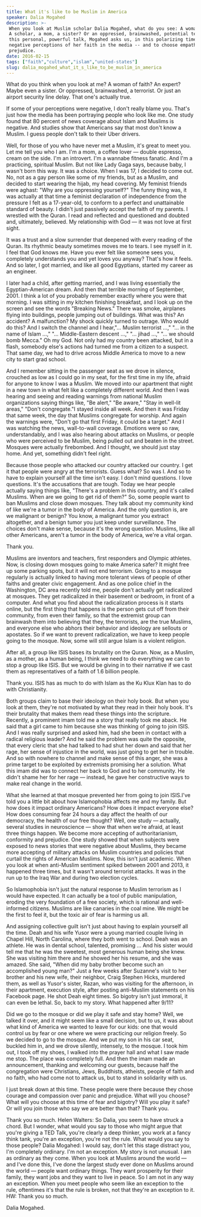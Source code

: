 ```yaml
---
title: What it's like to be Muslim in America
speaker: Dalia Mogahed
description: >-
 When you look at Muslim scholar Dalia Mogahed, what do you see: A woman of faith?
 A scholar, a mom, a sister? Or an oppressed, brainwashed, potential terrorist? In
 this personal, powerful talk, Mogahed asks us, in this polarizing time, to fight
 negative perceptions of her faith in the media -- and to choose empathy over
 prejudice.
date: 2016-02-15
tags: ["faith","culture","islam","united-states"]
slug: dalia_mogahed_what_it_s_like_to_be_muslim_in_america
---
```


What do you think when you look at me? A woman of faith? An expert? Maybe even a sister.
Or oppressed, brainwashed, a terrorist. Or just an airport security line delay. That one's
actually true.

If some of your perceptions were negative, I don't really blame you. That's just how the
media has been portraying people who look like me. One study found that 80 percent of news
coverage about Islam and Muslims is negative. And studies show that Americans say that
most don't know a Muslim. I guess people don't talk to their Uber drivers.

Well, for those of you who have never met a Muslim, it's great to meet you. Let me tell
you who I am. I'm a mom, a coffee lover — double espresso, cream on the side. I'm an
introvert. I'm a wannabe fitness fanatic. And I'm a practicing, spiritual Muslim. But not
like Lady Gaga says, because baby, I wasn't born this way. It was a choice. When I was 17,
I decided to come out. No, not as a gay person like some of my friends, but as a Muslim,
and decided to start wearing the hijab, my head covering. My feminist friends were aghast:
"Why are you oppressing yourself?" The funny thing was, it was actually at that time a
feminist declaration of independence from the pressure I felt as a 17-year-old, to conform
to a perfect and unattainable standard of beauty. I didn't just passively accept the faith
of my parents. I wrestled with the Quran. I read and reflected and questioned and doubted
and, ultimately, believed. My relationship with God — it was not love at first
sight.

It was a trust and a slow surrender that deepened with every reading of the Quran. Its
rhythmic beauty sometimes moves me to tears. I see myself in it. I feel that God knows me.
Have you ever felt like someone sees you, completely understands you and yet loves you
anyway? That's how it feels. And so later, I got married, and like all good Egyptians,
started my career as an engineer.

I later had a child, after getting married, and I was living essentially the
Egyptian-American dream. And then that terrible morning of September, 2001. I think a lot
of you probably remember exactly where you were that morning. I was sitting in my kitchen
finishing breakfast, and I look up on the screen and see the words "Breaking News." There
was smoke, airplanes flying into buildings, people jumping out of buildings. What was
this? An accident? A malfunction? My shock quickly turned to outrage. Who would do this?
And I switch the channel and I hear,"... Muslim terrorist ...," "... in the name of Islam
...," "... Middle-Eastern descent ...," "... jihad ...," "... we should bomb Mecca." Oh my
God. Not only had my country been attacked, but in a flash, somebody else's actions had
turned me from a citizen to a suspect. That same day, we had to drive across Middle America
to move to a new city to start grad school.

And I remember sitting in the passenger seat as we drove in silence, crouched as low as I
could go in my seat, for the first time in my life, afraid for anyone to know I was a
Muslim. We moved into our apartment that night in a new town in what felt like a completely
different world. And then I was hearing and seeing and reading warnings from national
Muslim organizations saying things like, "Be alert," "Be aware," "Stay in well-lit areas,"
"Don't congregate."I stayed inside all week. And then it was Friday that same week, the
day that Muslims congregate for worship. And again the warnings were, "Don't go that first
Friday, it could be a target." And I was watching the news, wall-to-wall coverage.
Emotions were so raw, understandably, and I was also hearing about attacks on Muslims, or
people who were perceived to be Muslim, being pulled out and beaten in the street. Mosques
were actually firebombed. And I thought, we should just stay home. And yet, something
didn't feel right.

Because those people who attacked our country attacked our country. I get it that people
were angry at the terrorists. Guess what? So was I. And so to have to explain yourself all
the time isn't easy. I don't mind questions. I love questions. It's the accusations that
are tough. Today we hear people actually saying things like, "There's a problem in this
country, and it's called Muslims. When are we going to get rid of them?" So, some people
want to ban Muslims and close down mosques. They talk about my community kind of like
we're a tumor in the body of America. And the only question is, are we malignant or
benign? You know, a malignant tumor you extract altogether, and a benign tumor you just
keep under surveillance. The choices don't make sense, because it's the wrong question.
Muslims, like all other Americans, aren't a tumor in the body of America, we're a vital
organ.

Thank you.

Muslims are inventors and teachers, first responders and Olympic athletes. Now, is closing
down mosques going to make America safer? It might free up some parking spots, but it will
not end terrorism. Going to a mosque regularly is actually linked to having more tolerant
views of people of other faiths and greater civic engagement. And as one police chief in
the Washington, DC area recently told me, people don't actually get radicalized at
mosques. They get radicalized in their basement or bedroom, in front of a computer. And
what you find about the radicalization process is it starts online, but the first thing
that happens is the person gets cut off from their community, from even their family, so
that the extremist group can brainwash them into believing that they, the terrorists, are
the true Muslims, and everyone else who abhors their behavior and ideology are sellouts or
apostates. So if we want to prevent radicalization, we have to keep people going to the
mosque. Now, some will still argue Islam is a violent religion.

After all, a group like ISIS bases its brutality on the Quran. Now, as a Muslim, as a
mother, as a human being, I think we need to do everything we can to stop a group like
ISIS. But we would be giving in to their narrative if we cast them as representatives of a
faith of 1.6 billion people.

Thank you. ISIS has as much to do with Islam as the Ku Klux Klan has to do with
Christianity.

Both groups claim to base their ideology on their holy book. But when you look at them,
they're not motivated by what they read in their holy book. It's their brutality that
makes them read these things into the scripture. Recently, a prominent imam told me a story
that really took me aback. He said that a girl came to him because she was thinking of
going to join ISIS. And I was really surprised and asked him, had she been in contact with
a radical religious leader? And he said the problem was quite the opposite, that every
cleric that she had talked to had shut her down and said that her rage, her sense of
injustice in the world, was just going to get her in trouble. And so with nowhere to
channel and make sense of this anger, she was a prime target to be exploited by extremists
promising her a solution. What this imam did was to connect her back to God and to her
community. He didn't shame her for her rage — instead, he gave her constructive ways to
make real change in the world.

What she learned at that mosque prevented her from going to join ISIS.I've told you a
little bit about how Islamophobia affects me and my family. But how does it impact
ordinary Americans? How does it impact everyone else? How does consuming fear 24 hours a
day affect the health of our democracy, the health of our free thought? Well, one study —
actually, several studies in neuroscience — show that when we're afraid, at least three
things happen. We become more accepting of authoritarianism, conformity and prejudice. One
study showed that when subjects were exposed to news stories that were negative about
Muslims, they became more accepting of military attacks on Muslim countries and policies
that curtail the rights of American Muslims. Now, this isn't just academic. When you look
at when anti-Muslim sentiment spiked between 2001 and 2013, it happened three times, but
it wasn't around terrorist attacks. It was in the run up to the Iraq War and during two
election cycles.

So Islamophobia isn't just the natural response to Muslim terrorism as I would have
expected. It can actually be a tool of public manipulation, eroding the very foundation of
a free society, which is rational and well-informed citizens. Muslims are like canaries in
the coal mine. We might be the first to feel it, but the toxic air of fear is harming us
all.

And assigning collective guilt isn't just about having to explain yourself all the time.
Deah and his wife Yusor were a young married couple living in Chapel Hill, North Carolina,
where they both went to school. Deah was an athlete. He was in dental school, talented,
promising ... And his sister would tell me that he was the sweetest, most generous human
being she knew. She was visiting him there and he showed her his resume, and she was
amazed. She said, "When did my baby brother become such an accomplished young man?" Just a
few weeks after Suzanne's visit to her brother and his new wife, their neighbor, Craig
Stephen Hicks, murdered them, as well as Yusor's sister, Razan, who was visiting for the
afternoon, in their apartment, execution style, after posting anti-Muslim statements on
his Facebook page. He shot Deah eight times. So bigotry isn't just immoral, it can even be
lethal. So, back to my story. What happened after 9/11?

Did we go to the mosque or did we play it safe and stay home? Well, we talked it over, and
it might seem like a small decision, but to us, it was about what kind of America we
wanted to leave for our kids: one that would control us by fear or one where we were
practicing our religion freely. So we decided to go to the mosque. And we put my son in
his car seat, buckled him in, and we drove silently, intensely, to the mosque. I took him
out, I took off my shoes, I walked into the prayer hall and what I saw made me stop. The
place was completely full. And then the imam made an announcement, thanking and welcoming
our guests, because half the congregation were Christians, Jews, Buddhists, atheists,
people of faith and no faith, who had come not to attack us, but to stand in solidarity
with us.

I just break down at this time. These people were there because they chose courage and
compassion over panic and prejudice. What will you choose? What will you choose at this
time of fear and bigotry? Will you play it safe? Or will you join those who say we are
better than that? Thank you.

Thank you so much. Helen Walters: So Dalia, you seem to have struck a chord. But I wonder,
what would you say to those who might argue that you're giving a TED Talk, you're clearly
a deep thinker, you work at a fancy think tank, you're an exception, you're not the rule.
What would you say to those people? Dalia Mogahed: I would say, don't let this stage
distract you, I'm completely ordinary. I'm not an exception. My story is not unusual. I am
as ordinary as they come. When you look at Muslims around the world — and I've done this,
I've done the largest study ever done on Muslims around the world — people want ordinary
things. They want prosperity for their family, they want jobs and they want to live in
peace. So I am not in any way an exception. When you meet people who seem like an
exception to the rule, oftentimes it's that the rule is broken, not that they're an
exception to it. HW: Thank you so much.

Dalia Mogahed.

<!--
ad_duration=3.33
event="TED2016"
external_start_time=0
has_talk_citation=1
intro_duration=11.82
is_subtitle_required="False"
is_talk_featured="True"
language="en"
language_swap="False"
native_language="en"
number_of_related_talks=6
number_of_speakers=1
number_of_subtitled_videos=31
number_of_tags=4
number_of_talk_download_languages=31
number_of_talk_more_resources=1
number_of_talk_recommendations=0
number_of_talks_take_actions=0
post_ad_duration=0.83
published_timestamp="2016-02-23 16:08:42"
recording_date="2016-02-15"
speaker_description="Muslim studies scholar"
speaker_is_published=1
speaker_name="Dalia Mogahed"
talk_name="What it's like to be Muslim in America"
talks_tags=["faith","culture","islam","united-states"]
talks_take_action=[]
url_audio="https://download.ted.com/talks/DaliaMogahed_2016.mp3?apikey=acme-roadrunner"
url_photo_speaker="https://pe.tedcdn.com/images/ted/757b4175a75192dba3493a99b3858c8bd77632b7_254x191.jpg"
url_photo_talk="https://s3.amazonaws.com/talkstar-photos/uploads/a26e495e-d611-4468-a569-2b40122c3696/DaliaMogahed_2016-embed.jpg"
url_webpage="https://www.ted.com/talks/dalia_mogahed_what_it_s_like_to_be_muslim_in_america"
video_type_name="TED Stage Talk"
-->